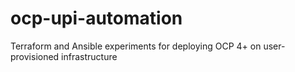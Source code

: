 # ocp-upi-automation
Terraform and Ansible experiments for deploying OCP 4+ on user-provisioned infrastructure
